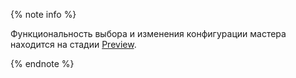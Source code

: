 {% note info %}

Функциональность выбора и изменения конфигурации мастера находится на стадии [Preview](../../overview/concepts/launch-stages.md).

{% endnote %}
